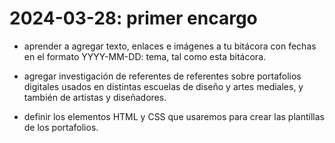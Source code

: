 # 2024-03-28: primer encargo

- aprender a agregar texto, enlaces e imágenes a tu bitácora con fechas en el formato YYYY-MM-DD: tema, tal como esta bitácora.
  
- agregar investigación de referentes de referentes sobre portafolios digitales usados en distintas escuelas de diseño y artes mediales, y también de artistas y diseñadores.
  
- definir los elementos HTML y CSS que usaremos para crear las plantillas de los portafolios.

